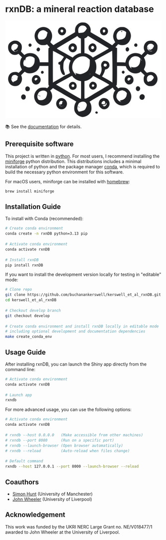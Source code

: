 # rxnDB: a mineral reaction database

![](docs/rxndb-logo.svg)

📚 See the [documentation](https://kerswell-et-al-rxndb.readthedocs.io/en/latest/) for details.

## Prerequisite software

This project is written in [python](https://www.python.org). For most users, I recommend installing the [miniforge](https://github.com/conda-forge/miniforge) python distribution. This distributions includes a minimal installation of python and the package manager [conda](https://docs.conda.io/en/latest/), which is required to build the necessary python environment for this software.

For macOS users, miniforge can be installed with [homebrew](https://brew.sh):

```bash
brew install miniforge
```

## Installation Guide

To install with Conda (recommended):

``` bash
# Create conda environment
conda create -n rxnDB python=3.13 pip

# Activate conda environment
conda activate rxnDB

# Install rxnDB
pip install rxnDB
```

If you want to install the development version locally for testing in "editable" mode:

``` bash
# Clone repo
git clone https://github.com/buchanankerswell/kerswell_et_al_rxnDB.git
cd kerswell_et_al_rxnDB

# Checkout develop branch
git checkout develop

# Create conda environment and install rxnDB locally in editable mode
# including optional development and documentation dependencies
make create_conda_env
```

## Usage Guide

After installing rxnDB, you can launch the Shiny app directly from the command line:

``` bash
# Activate conda environment
conda activate rxnDB

# Launch app
rxndb
```

For more advanced usage, you can use the following options:

``` bash
# Activate conda environment
conda activate rxnDB

# rxndb --host 0.0.0.0   (Make accessible from other machines)
# rxndb --port 8080      (Run on a specific port)
# rxndb --launch-browser (Open browser automatically)
# rxndb --reload         (Auto-reload when files change)

# Default command
rxndb --host 127.0.0.1 --port 8000 --launch-browser --reload
```

## Coauthors

 - [Simon Hunt](https://research.manchester.ac.uk/en/persons/simon.hunt) (University of Manchester)
 - [John Wheeler](https://scholar.google.co.uk/citations?user=jsfp2-8AAAAJ&hl=en) (University of Liverpool)

## Acknowledgement

This work was funded by the UKRI NERC Large Grant no. NE/V018477/1 awarded to John Wheeler at the University of Liverpool.

